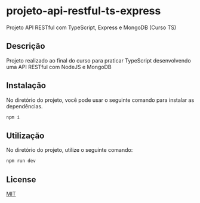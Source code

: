 # projeto-api-restful-ts-express

Projeto API RESTful com TypeScript, Express e MongoDB (Curso TS)

## Descrição

Projeto realizado ao final do curso para praticar TypeScript desenvolvendo
uma API RESTful com NodeJS e MongoDB

## Instalação

No diretório do projeto, você pode usar o seguinte comando para instalar as dependências.

```bash
npm i
```

## Utilização

No diretório do projeto, utilize o seguinte comando:

```bash
npm run dev
```


## License
[MIT](https://choosealicense.com/licenses/mit/)
